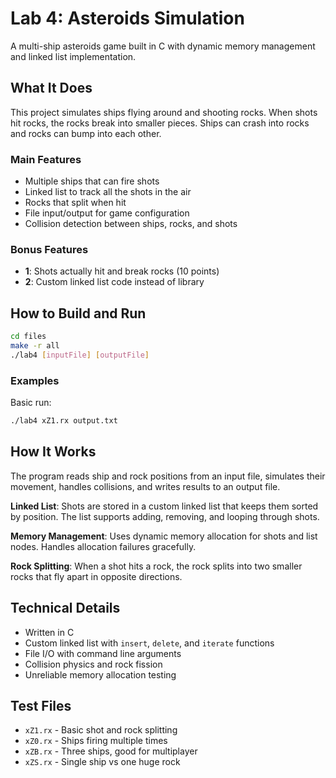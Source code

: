 # Lab 4: Asteroids Simulation

A multi-ship asteroids game built in C with dynamic memory management and linked list implementation.

## What It Does

This project simulates ships flying around and shooting rocks. When shots hit rocks, the rocks break into smaller pieces. Ships can crash into rocks and rocks can bump into each other.

### Main Features
- Multiple ships that can fire shots
- Linked list to track all the shots in the air
- Rocks that split when hit
- File input/output for game configuration
- Collision detection between ships, rocks, and shots

### Bonus Features
- **1**: Shots actually hit and break rocks (10 points)
- **2**: Custom linked list code instead of library

## How to Build and Run

```bash
cd files
make -r all
./lab4 [inputFile] [outputFile]
```

### Examples

Basic run:
```bash
./lab4 xZ1.rx output.txt
```

## How It Works

The program reads ship and rock positions from an input file, simulates their movement, handles collisions, and writes results to an output file. 

**Linked List**: Shots are stored in a custom linked list that keeps them sorted by position. The list supports adding, removing, and looping through shots.

**Memory Management**: Uses dynamic memory allocation for shots and list nodes. Handles allocation failures gracefully.

**Rock Splitting**: When a shot hits a rock, the rock splits into two smaller rocks that fly apart in opposite directions.


## Technical Details

- Written in C
- Custom linked list with `insert`, `delete`, and `iterate` functions
- File I/O with command line arguments
- Collision physics and rock fission
- Unreliable memory allocation testing

## Test Files

- `xZ1.rx` - Basic shot and rock splitting
- `xZ0.rx` - Ships firing multiple times
- `xZB.rx` - Three ships, good for multiplayer
- `xZS.rx` - Single ship vs one huge rock
